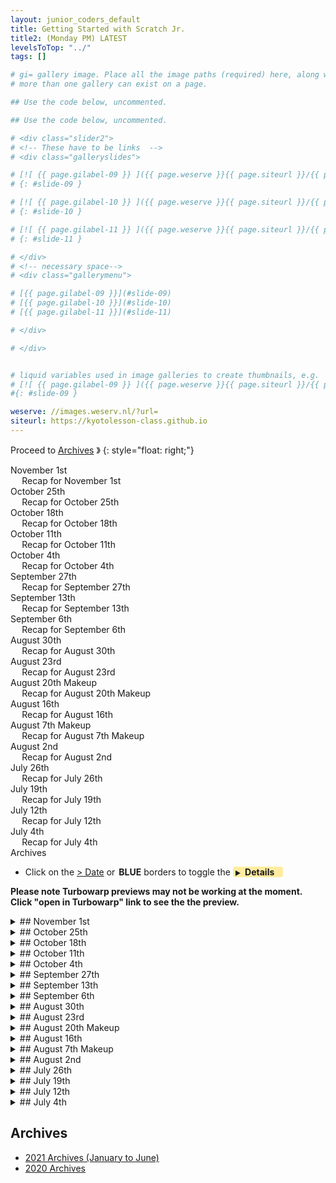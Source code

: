 ```yaml
---
layout: junior_coders_default
title: Getting Started with Scratch Jr.
title2: (Monday PM) LATEST
levelsToTop: "../"
tags: []

# gi= gallery image. Place all the image paths (required) here, along with an (optional) label (goes above the image)then paste the raw markdown in teh appropriate place.
# more than one gallery can exist on a page.

## Use the code below, uncommented.

## Use the code below, uncommented.

# <div class="slider2">
# <!-- These have to be links  -->
# <div class="galleryslides">

# [![ {{ page.gilabel-09 }} ]({{ page.weserve }}{{ page.siteurl }}/{{ page.dir }}{{ page.giurl-09 }}&w=477 )](./{{ page.giurl-09 }}){: target="_blank"}
# {: #slide-09 }

# [![ {{ page.gilabel-10 }} ]({{ page.weserve }}{{ page.siteurl }}/{{ page.dir }}{{ page.giurl-10 }}&w=477 )](./{{ page.giurl-10 }}){: target="_blank"}
# {: #slide-10 }

# [![ {{ page.gilabel-11 }} ]({{ page.weserve }}{{ page.siteurl }}/{{ page.dir }}{{ page.giurl-11 }}&w=477 )](./{{ page.giurl-11 }}){: target="_blank"}
# {: #slide-11 }

# </div>
# <!-- necessary space-->
# <div class="gallerymenu">

# [{{ page.gilabel-09 }}](#slide-09) 
# [{{ page.gilabel-10 }}](#slide-10)  
# [{{ page.gilabel-11 }}](#slide-11) 

# </div>

# </div>


# liquid variables used in image galleries to create thumbnails, e.g.
# [![ {{ page.gilabel-09 }} ]({{ page.weserve }}{{ page.siteurl }}/{{ page.dir }}{{ page.giurl-09 }}&w=477 )](./{{ page.giurl-09 }}){: target="_blank"}
#{: #slide-09 }

weserve: //images.weserv.nl/?url=
siteurl: https://kyotolesson-class.github.io
---
```



 
Proceed to [Archives](./a_mon0500pm-Archives.html) 》 
{: style="float: right;"}
<br clear="both">

<div id="toc">

* [November 1st](#november-1st)
  * [Recap for November 1st](#recap-for-november-1st)
* [October 25th](#october-25th)
  * [Recap for October 25th](#recap-for-october-25th)
* [October 18th](#october-18th)
  * [Recap for October 18th](#recap-for-october-18th)
* [October 11th](#october-11th)
  * [Recap for October 11th](#recap-for-october-11th)
* [October 4th](#october-4th)
  * [Recap for October 4th](#recap-for-october-4th)
* [September 27th](#september-27th)
  * [Recap for September 27th](#recap-for-september-27th)
* [September 13th](#september-13th)
  * [Recap for September 13th](#recap-for-september-13th)
* [September 6th](#september-6th)
  * [Recap for September 6th](#recap-for-september-6th)
* [August 30th](#august-30th)
  * [Recap for August 30th](#recap-for-august-30th)
* [August 23rd](#august-23rd)
  * [Recap for August 23rd](#recap-for-august-23rd)
* [August 20th Makeup](#august-20th-makeup)
  * [Recap for August 20th Makeup](#recap-for-august-20th-makeup)
* [August 16th](#august-16th)
  * [Recap for August 16th](#recap-for-august-16th)
* [August 7th Makeup](#august-7th-makeup)
  * [Recap for August 7th Makeup](#recap-for-august-7th-makeup)
* [August 2nd](#august-2nd)
  * [Recap for August 2nd](#recap-for-august-2nd)
* [July 26th](#july-26th)
  * [Recap for July 26th](#recap-for-july-26th)
* [July 19th](#july-19th)
  * [Recap for July 19th](#recap-for-july-19th)
* [July 12th](#july-12th)
  * [Recap for July 12th](#recap-for-july-12th)
* [July 4th](#july-4th)
  * [Recap for July 4th](#recap-for-july-4th)
* [Archives](#archives)

</div>

* Click on the [> Date]() or <span style="color: var(--borderblue);  border-left: 9px solid var(--borderblue)!important;border-radius: 4px 4px; font-weight: bold; padding-left: 2px;">BLUE</span> borders to toggle the <span style="background-color:#ffeca0; border-left: 10px solid var(--borderblue) !important;border-radius: 4px 4px;"><b>  &nbsp;<span style="font-size: 70%">▶︎</span>&nbsp;&nbsp;Details&nbsp;&nbsp;&nbsp;&nbsp;</b></span>

**Please note Turbowarp previews may not be working at the moment. Click "open in Turbowarp" link to see the the preview.**

<details markdown=1>
<summary markdown=1>## November 1st
</summary>

## November 1st


### Recap for November 1st

Underwater Sea Slug Project 
  : Following on their interest in Sea Slugs, Student K made the beginnings of and undersea themed project. They used pixlr to remove the background from an image of a sea slug. They used a lot of when key pressed and switch backdrop and backdrop changed blocks to control the visible items, and included an instructions page. They also began using the ask block.

{% include zakviewer.html Name="Sea Slug Project" ID="https://scratch.mit.edu/projects/593633417/" caption="Press any key to see the instructions page" %}

Soccer game
  : Student J made their first Scratch Project, a soccer game project.


{% include zakviewer.html Name="Soccer Game 2021 11 01" ID="https://scratch.mit.edu/projects/593083121/editor/" caption="press the green flag to see the player move." %}


Space Shooter 
  : Student S made great strides on his space shooter. We discussed the advantages and disadvantages of using individual sprites and of using clones for this type of project. After thinking about it he chose to use individual sprites, and meticulously copied and verified his code in each one. By using glides instead of move blocks for the balls this project became quite challenging and different than the usual Space invaders game. Other students really enjoyeed watching and playing this game.

{% include zakviewer.html Name="Space Invaders 2021 11 01 on Scratch" ID="https://scratch.mit.edu/projects/593635410/" caption="Press left and right arrow to move shooter and up arrow to shoot." %}

Remix and Hack
  : Student M continues to explore a variety of games. He enjoys in changing them so they are more playable. Today's favorite was a Submarine game.
{% include zakviewer.html Name="Submarin remix on Scratch" ID="https://scratch.mit.edu/projects/593081843/" caption="" %}

FNF 
  : Student H continues his FNF game. He spent some time collecting and selecting resources for the project. In addition, he developed a plan for the opening sequence, and began walking through coding the initial sequence together. 

{% include zakviewer.html Name="FNF resources remix copy on Scratch" ID="https://scratch.mit.edu/projects/593081941/editor" caption="Press Story to start the opening sequence." %}


</details>


<details markdown=1>
<summary markdown=1>## October 25th
</summary>

## October 25th

### Recap for October 25th



Clicker Game and Shooting Game
  : Student S finished his Space Clicker Game, and began a new project. The first challenge in the new game was how to make the balls take random positions only in the upper half of the screen. I encouraged him to define exactly where he wanted the balls to go in words, and as he did it he figured out how to do it.

{% include zakviewer.html Name="Shootgame 2021 10 25 S original slightly modified" ID="https://scratch.mit.edu/projects/589645847/" caption="" %}

{% include zakviewer.html Name="Space clicker" ID="https://scratch.mit.edu/projects/562106841/" caption="" %}

FNF
  : Student H started out by analyzing several versions of Friday Night Funkin', and making list of resources, actors, events, and features he wanted to include in his own version of the game. After doing that, he began designing his own main character. 


Corrections and Hacks
  : Student M's specialty is hacking existing projects to make them infinitely playable or behave interestingly. Last week he made some changes to one project, but it didn't quite work the way he wanted. This week we worked through how to get the bullets to fly at the right angle by pointing the second shooter in the right direction, and getting the bullet to point in the same direction. He also worked on hacking some more projects. He had gained wide experience on how different games work.

{% include zakviewer.html Name="TD for M 2021 10 18 Fixed" ID="https://scratch.mit.edu/projects/586318215/" caption="" %}

Platformer with Lava
  : Student A picked up on project that you've made quite some time ago we added traps lava and spikes to her project we started out with a simple lava and then we I showed her how to make it appear only on a particular screen when she understood that basic method she then on her own created similar pitfalls on all the other screens

ScratchJr. Music Project
  : Student J in ScratchJr. had an original idea for a music project where a drum of hammer would hit a drum and make a sound. We then expanded this by adding more drums and by making the hammer twirl across the screen

{% include imgurmp4.html link="https://i.imgur.com/8IClyf8.mp4" %}


Soundtrap
  : Student K opened a new Sountrap account and began exploring adding tracks and modifying them to make interesting sounds. Today was mostly an exploration day, and maybe next week we will try some more guided work.



</details>


<details markdown=1>
<summary markdown=1>## October 18th
</summary>

## October 18th

### Recap for October 18th


* Student J worked on developing his ScratchJr. Space Invaders into a story with a game. The story begins with a villain disrupting 2 by-standers. A hero comes and the villain and hero fight (i.e. the Space Invaders game). When the player wins the game, the hero then returns to the bystanders. The coding involved a variety of blocks, including the introduction of the change scene block.


* Student A completed a new String Figures game and began planning her next project.

{% include zakviewer.html Name="Ayatori" ID="https://scratch.mit.edu/projects/582228901/" caption="The student learned how to add project instructions ot the background using the text box control in the paint editor." %}

* Student S continued his Clicker game. This week he added a timer, which involved identifying the places where the timer needed to be reset and where it should be tested to trigger the game over condition. 


* Student H found a model for a project from a modification of the Friday Night Funk Music Rhythm game, and began to recreate the model by importing characters, coding basic movement, and designing his home screen and how it would function. 

{% include zakviewer.html Name="FNF vs. Mickey" ID="https://scratch.mit.edu/projects/586292667/" caption="In addition to this inital coding, he developed a clear set of events and actions for the beginning of his game that he will implement next class." %}


* Student M worked on modifying a Tower Defense game. He added a new character and attempted to recreate the bullet firing event by reusing and modifying code. He began to understand (with a little help) how to identify the relevant pieces of code. As class ended however, he introduced a coding error that will give him a chance to practice troubleshooting next week. This is still a work in progress but an interesting challenge. 


* Student H2 worked on a project inspired by the Battle Cats project. 

* Student K was introduced to using a drawing tablet and made several new characters using it.

</details>



<details markdown=1>
<summary markdown=1>## October 11th
</summary>

## October 11th


### Recap for October 11th

We played a game based on a lecture by [Professor 井本陽久](https://logmi.jp/business/articles/322794). The game consists of a 6x6 grid. Student place a "1" in 6 of the squares. The remaining squares in the grid automatically receive higher number based on the game rules. The goal is to produce the highest possible number in the grid. If the "1"s represent people who have a virus in a room, people who "get sick" (higher numbers) are ones standing next to 2 or more sick people. The later numbers represent people who get sick after so many days. The goal of the game is both to get everyone sick, but as slowly as possible. 

The game is very good for teaching logical thinking, problems solving, concentration, amongst other other mental skills. Kids worked on their own, with some kids being able to beat the minimum score of 6. The game is open ended in that no one knows what the highest possible number is. In fact, after working very hard on it for an hours, student S was able to get to 18, beat the highest number given in the original lecture, 17. I have read that 23 is possible, but have 

In the leftover time, students then also worked on their own projects. Some notable progress included:

* Student J learned how to make messages by adding movement buttons to a ScratchJr. Space Invaders Game.
* Student A began a "string figures" game in Scratch.
* Student S continued his Clicker game.
* Student H contemplated a Carnage Symbiote project.
* Student M worked on a video sensing jukebox: 

{% include giphy.html link="https://media.giphy.com/media/QU6INb6ibeI7NcF3c8/" %} 

* Student K played with various sounds in scratch

</details>


<details markdown=1>
<summary markdown=1>## October 4th
</summary>

## October 4th

### Recap for October 4th

Drawing
  : Today there was some interest in drawing and costume design.

Student K focused on very detailed drawing of "a bag of flesh". They asked for some help making "tears" and I suggested using variable length/width lines. 

{% include imgur.html title="draw" ID="https://i.imgur.com/umAvVfe.png" caption="" width="200px" height="" spacer="" %}



Somewhat inspired by the above, we installed the Scratch Addons Extension on student H's computer so he could use onionskinning to copy images, and he began to copy images he drew, somewhat inspired by Student K's image. 

{% include imgur.html title="Bag of flesh" ID="https://i.imgur.com/izeWT7Y.png" caption="" height="" width="200px"  spacer="" %}


He also spent some time drawing his own character for a "madness combat deimos" game. The first step will be creating skins and weapons for the player to choose.
Student S  made attractive game over screens for his clicker game. We talked about the relative merits of using individual sprites over costumes, and how to track time in order to decide when the player loses.

{% include imgur.html title="" ID="https://i.imgur.com/tu52quK.png" caption="" width="200px" height="" spacer="" %}

{% include imgur.html title="" ID="https://i.imgur.com/Vl2MPjq.png" caption="" width="200px" height="" spacer="" %}


So close and yet so far.
  : Student S was quite puzzled when his "red ball" character did not disappear at the edge like it was supposed to. 

{% include imgur.html title="" ID="https://i.imgur.com/1Lc6DVi.png" caption="The red ball is right at the edge. Or is it??" width="200px" height="" spacer="" %}

It turned out, after being led on many false trails, that the ball was exactly 1 pixel off from the edge, just not quite close enough to register as touching. Despite the trouble, it was a good opportunity to demonstrate some debugging/problem solving strategies.


Hacking
  : Students M, H, and A explored projects in Scratch in search of ideas for future projects. They hacked the health points of projects so they could play indefinitely. Student M also added more music to his music jukebox.

Making It Rain
  : Student J started making a Space Invaders game in ScratchJr. He made 31 "dot" characters (we counted) and we worked together to make the dots behave like rain by using move blocks, a message block, some speed blocks, and some infinite loop blocks.

</details> 


<details markdown=1>
<summary markdown=1>## September 27th
</summary>

## September 27th

### Recap for September 27th

Today we started out by taking an bird's eye view of a project, to understand how a project is made from beginning to end.  I briefly reviewed [this breakdown](./../lessons/BattleCats.html). The purpose was to demonstrate:

   * How to think about their projects as a whole. Children sometimes get lost in details or in the early steps of a project, without a clear idea of where the project is heading.
  * At the same time, helping them see how the details need to work together to reach that goal. 
  * How to translate their project ideas from the image in their minds into the object language they are programming in, in this case Scratch. This is a crucial step in coding, but is not merely a question of knowing the object language, but of the previous elements. Developing both of these is what this exercise promoted.
  * This leads to a sense of the importance and benefits of planning games beforehand
  * I also touched on some of the common elements of many games, such as initialization and game over screens, and to begin including them in their games.
  * In addition, I tried to encourage them to focus more on the player experience, which many of our students struggle with or neglect.

After a brief discussion, I had children put away their computer and gave them a sheet of paper. They were asked to write down an overview of their current project incorporating the elements we had talked about. Once they completed this, they could start working on their projects again.

For example:

  * Student A was able to add Money Buttons to a Battle Cats project she had started last week. She also made sure that the player began with no money at the start of the game. 
  * Student S made a concrete plan for his project including a game over screen and a clear way for the player to win or lose based on timing the player's clicks.
  * In addition to planning out their overall game, Student K began planning out a character design stage, including choosing 5 hats, wings and tails. We worked out how many characters she would need to make, as well as how many possible characters could be designed.
  * Student M took an existing project and came up with ideas for adding balloons that would pop out when a character defeated an enemy.
  * Student H plotted out his game including 3 different ways (falling, fighting) the player could lose points, and began designing his characters.
  * Student J came up with an original idea for a ScratchJr Project, a puzzle game. We talked about how this could be done within ScratchJr.'s limitations, and I showed him a trick in the paint screen that would allow him to have his pieces fit together nicely.

In the end I think this was a very successful exercise. It was clear from the way kids proceeded on their projects that they were now thinking more actively and purposefully about their projects, not merely copying code or focusing on one step at a time. 

</details>


<details markdown=1>
<summary markdown=1>## September 13th
</summary>

## September 13th

### Recap for September 13th

Today kids worked on their own projects. 

One kid finished his Basketball Project. Another made great strides in his clicker game,a test project to test out various blocks and techniques, and apply tricks used in the Pacman Project. This project uses skills such as sending messages, forever loops, my blocks, repeats. 

{% include zakviewer.html Name="Space clicker" ID="https://scratch.mit.edu/projects/562106841/" caption="" %}

Student K explored the sounds interface in the scratch editor, sampling and tweaking a variety of sounds to create bizarre effects.

Some kids who were looking for a new project became interested in Battle Cats project I recently made. The game had one interesting feature: It was programmed to so the player would always lose. This was as an incentive to get kids to want to change it. I encouraged them to open it up and they hacked it right away. 

After playing with it a while they started asking for help making it better and adding other characters and changing the interface. 

{% include zakviewer.html Name="Battle Cats simple no shop 2 remix" ID="https://scratch.mit.edu/projects/569638451/" caption="" %}

Lastly, ScratchJr. student J completed a maze project mostly on his own with occasional prompting. We worked on using the drawing interface, especially in drawing straight line and corners. This is a bit buggy in scratch junior so it needs special attention and he did great mastering it. He seemed comfortable with all the parts of this project, and I will give him something more challenging next week.

</details>



<details markdown=1>
<summary markdown=1>## September 6th
</summary>

## September 6th



### Recap for September 6th

Today we (nearly) finished making the basic Mario game based on Grey. We added more levels and made the flag switch the levels.


{% include zakviewer.html Name="Student A" ID="https://scratch.mit.edu/projects/564896769/" caption="Great project!" %}


{% include zakviewer.html Name="Student M" ID="https://scratch.mit.edu/projects/564897209/" caption="" %}

{% include zakviewer.html Name="Student H" ID="https://scratch.mit.edu/projects/564897884/" caption="" %}

{% include zakviewer.html Name="Student S" ID="https://scratch.mit.edu/projects/564896942/" caption="" %}

One student learned how to change his profile and downsize and image. We talked about the fact that the move block needs to know which direction to move, and that moving in a negative direction moves backwards.

Student K joined us for the first time today. They made a somewhat different version of the game, focusing more on blocks they were familiar with. For example, they struggled with making the cat move up and down, and hardcoded the movement with set y blocks rather than using change y by blocks. They worked on making the cat face in different dirrections.


Instead of levels, they made individual platforms. This is just a different way of doing this project, and a good way to reinforce what you know while building to new skills. Towards the end we added some new blocks, such as if and sensing blocks to test for contact.


{% include zakviewer.html Name="beeps adventure" ID="https://scratch.mit.edu/projects/567151154/" caption="" %}

We also had a ScratchJr. Student who continued working on their Issun-bōshi (Tom Thumb) Story, and remaking sample projects. 



</details>

<details markdown=1>
<summary markdown=1>## August 30th
</summary>

## August 30th

### Recap for August 30th

Today we worked a group on a very basic platformer project based on a project called Grey.  It includes only the essentials, but it introduces concepts like variables, My Blocks, if blocks to detect keypresses, gravity,  and "pulling up out of the ground" particle physics, and even a little tutorial on drawing triangles. This project forms the basis of most platform and scrolling projects and can be easily modified to suit almost any project.


{% include zakviewer.html Name="Basic Platformer Based on Grey" ID="https://scratch.mit.edu/projects/564896968/" caption="So far we have created the player, added gravity, and pulled the character out of the ground when it falls." %}

We had a lot of kids working on it and once, with some technical issues, a few mistakes by me, and the occasional distraction, so it was slow going. The good news is the hard part is over, and it gets easier from here. Next week we start movement.


Students also worked on individual projects, such as a clicker game, a basketball project, and a shooting game in Tynker.


</details>


<details markdown=1>
<summary markdown=1>## August 23rd
</summary>

## August 23rd

Several announcements:
  : The class notes for last weekend are on the website. We have had a lot of makeup classes recently, and, to avoid confusion, let me explicitly state that class notes for your child's makeup classes are on the page for their usual class, not for the day they attended. For example a Monday student who attends a makeup on Friday will have any notes relevant to him/her on the Monday Page. 

  : Since we are heading into another Emergency Period, we will be strictly enforcing our Covid guidelines around hand washing, social distancing and mask wearing, etc. If you could remind your child these are important rules and of the need to cooperate with them that would be helpful. In addition, seating and snack times will be staggered accordingly.

  : We are pleased that for the most part students are focused and attentive during class, and with their cooperation we are creating a fun, relaxed, yet productive learning environment. However, to maintain this, it would be a good time to remind your child that the main activity in class should be working on assignments and projects, i.e. learning to code. I want to avoid ending the day with a child not having made any tangible progress.  Exploring games and playing them, while educational and part of our goal, is better done at home.

  : (To clarify: We do encourage students to explore the many games that Scratch and Tynker make available, and investigating and hacking other projects is a valid part of learning. We also understand the temptation to play them in class is very strong. However, this can easily become a distraction (for them and others) and a gentle reminder from parents would help me better keep these factors in balance. We do provide free time during breaks, and this is not meant as a ban, but a reminder.)

  : Lastly, our class policy is that students should make an effort to communicate, even amongst themselves, in English, as much as practicable, especially during the first section of class. We understand the limitations around this, but we want to be sure this expectation is clearly understood by all so that we can help support them with this. 

### Recap for August 23rd

Student H made an original Basketball project. He was able to code the motion of the ball, including the initial wait with minimal prompting. He began to understand how to connect the idea in his head with the blocks and code in his project.

{% include zakviewer.html Name="Basketball 08 23" ID="https://scratch.mit.edu/projects/562811122/" caption="" %}

Student A continued working on her Pacman project. She added many more pills and ghosts. She was able to figure out by herself how to implement the code so the the ghosts to not go through walls. However they would get stuck on the wall, and with a some very minor help in debugging, she got it working. Great job!

{% include zakviewer.html Name="Pacman 08 23" ID="https://scratch.mit.edu/projects/557526306/" caption="" %}



Student M continue his Dragon Vs. Choppers game. He got stuck at one point as there was a mysterious bug in Tynker where one clone wouldn't delete. After much effort by both us us, we just replaced the actor with annoher one and rewrote the code. AAll fixed.

{% include tynkerprojectpage.html Name="Dragon Vs. Choppers" ID="https://www\.tynker\.com/play/graveyard\-rampage/6123885ae568236c9d623d8d\-869768XriVAxMUwYYOIZvB1MrX3YAk" caption="" %}


</details>





<details markdown=1>
<summary markdown=1>## August 20th Makeup
</summary>

## August 20th Makeup

### Recap for August 20th Makeup


Student M made many modifications to a Tynker Dragon and Choppers Tutorial. He added many more attackers, and also another Dragon. He made the new attackers able to attack new dragon, and created new weapons for the dragon, including a fireball and a bomb, and created keypresses for firing them. We also debugged the bomb to so it wouldn't explode if it was touching the dragon. At first he was merely copying and pasting code, his modifications show an understanding of how the code worked.

{% include tynkerprojectpage.html Name="" ID="https://www.tynker.com/play/dragon-vs-choppers-08-20-mik/611fcca602bc001a954d4412-162984XtGNywA74aIqiRRaeZbzLMsk" caption="the b and v and space keys shoot different weapons. The arrow keys rotate and move the dragons." %}

Student S designed his own Clicker Game. He made some very creative movements, and we talked about how to add more levels to the game later.

{% include zakviewer.html Name="Untitled\-4" ID="https://scratch.mit.edu/projects/562106841/" caption="Click the shapes to get points." %}


</details>


<details markdown=1>
<summary markdown=1>## August 16th
</summary>

## August 16th

### Recap for August 16th


Today we continued working on the pacman project. We added a score keeper. We added pills and ghosts. 



{% include imgur.html title="" ID="https://i.imgur.com/8cAUTZr.png" caption="
We made the ghost randomly look for Pacman. As it does, if it hits a wall, it changes direction." width="" height="" spacer="" %}

We almost have a working Pacman game. 

{% include zakviewer.html Name="PAC 2021 08 17 class project" ID="https://scratch.mit.edu/projects/561047033/" caption=" We still have to add more pills, ghosts, and levels. We have to make the ghosts be able to detect Pacman, and we need super pills, and intro and game over screens." %}


</details>


<details markdown=1>
<summary markdown=1>## August 7th Makeup
</summary>

## August 7th Makeup

### Recap for August 7th Makeup

Student M worked on a new project with a twist: The hero is very very small! He had a lot of fun with it, and the result is quite funny!

{% include tynkerprojectpage.html Name="Super Jumper" ID="https://www.tynker.com/play/super-jumper-08-06/610eb4f84836c2133c732123-777519XmMFnBZXdIRXfzmWYUilUaIk" caption="Though he is small, codey can beat the giant bad guys if he runs out of their range quickly enough." %}


</details>



<details markdown=1>
<summary markdown=1>## August 2nd
</summary>

## August 2nd

### Recap for August 2nd

Today we walked through a basic Pacman game. There were only 2 kids today, so it went very smoothly and we make a lot of progress. The kids worked hard straight to the end, with only a short break!

{% include zakviewer.html Name="PAC 2021 08 02 class project" ID="https://scratch.mit.edu/projects/557526249/" caption="

This involves

* making the pacman, including 'painting with transparency' 
* making the background and maze
* teaching the pacman to move
* teaching it to bounce off walls
* adding a pill
* initializing the pill and pacman
* teaching the pill to hide when pacman touches it<span>" %}

To everyone who wasn't here, hope everyone is having a nice Summer, and see you all soon!

</details>



<details markdown=1>
<summary markdown=1>## July 26th
</summary>

## July 26th

### Recap for July 26th


Today kids worked on their own projects mostly. 

Importing GIFs
  : Student H learned that he could import gif files easily into Scratch, and it would extract the images inside it. This inspired him to make a "comical" project with some of his favorite gifs.

{% include zakviewer.html Name="smg4" ID="https://scratch.mit.edu/projects/554323778/" caption="" %}

Singer
  : For this project, Student H made the singer sing using if key pressed and repeat until not pressed blocks. 

{% include zakviewer.html Name="" ID="https://scratch.mit.edu/projects/556368023/editor/" caption="If the left arrow and up arrow key are pressed, the actor will 'speak' as long as the up arrow key is being pressed." %}

Duck Breaks Egg
  : Student S invented his own Duck Breaks Egg game, where the arrow keys are used to make the Duck break the egg. At first one could only break one egg per game. I challenged him to make it so we could press space button to keep playing. We also displayed the score. Once he managed that I challenged him ot make the game progressively harder, such as by changing the speed of the egg's getaway.

{% include zakviewer.html Name="2021 07 26 SAK Duck Breaks Egg" ID="https://scratch.mit.edu/projects/556368677/" caption="This project charges up a ball when you press it, and launches it at a skeleton when you let go. The ball's speed increases the longer the player holds down the ball." %}


Spin Launcher 
: Student M completed the following Spin Launcher Tutorial. This project teaches about program physics, such as velocity, friction, and restitution.

{% include tynkerprojectpage.html Name="Spin Launcher" ID="https://www.tynker.com/play/2021-07-26-mik-spin-launcher/6100d80493bf41446c04b533-999387XkCuOoYBQ1YqqRoYdthlbOEk" caption="" %}

He also continued his favorite activity, making impossible projects with large number fo actors, and no  way to win! 

{% include tynkerprojectpage.html Name="Grump Cat" ID="https://www.tynker.com/play/grumpy-cat/60d9974fda04ff4ee202afa8-830018XszwO9pv0L399RbGoSTSaXAk" caption="The boss characters are too strong and too many for our hero to win." %}

and this one

{% include tynkerprojectpage.html Name="BIRD MAYHEM" ID="https://www.tynker.com/play/2021-07-26-mik-bird-mayhem/6100da164042174b3b3333f5-598836XlXu8svDuKL4jLU7z2ZuL0Qk" caption="This project is also baboutaout physics" %}

Singer, Piano, and Guitar
  : Student A completed this music tutorial. For our modification of it, she learned how to change the costume color of the singer when we click her. 

{% include zakviewer.html Name="Singer, Piano, and Guitar" ID="https://scratch.mit.edu/projects/554319119/" caption="" %}


</details>


<details markdown=1>
<summary markdown=1>## July 19th
</summary>

## July 19th

### Recap for July 19th

Today we started off with a series of tests ([test 1](https://scratch.mit.edu/studios/30066443), [test 2](https://scratch.mit.edu/studios/30066443), [test 3](https://scratch.mit.edu/studios/30066443))based on the recent Mario galaxy 4 projects. Students were given a set of blocks and instructions to turn those blocks into particular actions. For example, these blocks

![Imgur](https://i.imgur.com/8aIbtoh.jpg)

were used to make the actor go up and down and touch the donut:

![Imgur](https://i.imgur.com/YpYX7o5.jpg)

The first test was pretty easy, but the last one required some thinking. I was pleased that they were all able to complete it, with a little help.

After that, kids continued their own projects and tutorials. I also showed them this video sensing project, which inspired at least one kid to develop his own version, which kids enjoyed.

{% include zakviewer.html Name="video jukebox sample 01" ID="https://scratch.mit.edu/projects/553933754/" caption="follow link to see it in action" %}

We closed the day with a new game, ["Hackenbush"](http://www.papg.com/show?1TMP=). In addition to being fun, it helps teaches about thinking ahead and basic logic.


</details>

<details markdown=1>
<summary markdown=1>## July 12th
</summary>

## July 12th

### Recap for July 12th


Today's main lesson was to continue the Mario Galaxy 4 project, finishing step 3 and starting step 4. First, students installed an addon to the chrome browser to make it easier to edit in scratch. We added code to go to a new level when the donut is eaten by kuma. We also added some sound, and made the donut move to a new location. 

```
when @greenFlag clicked // in the donut
forever
    if <touching [kuma v]?> then
        start sound [Chomp v]
        broadcast [next level v]
        point in direction (pick random (-179) to (180))
        wait (0.5) seconds
    end
end
```
{: .msb}

We then added a variable called level. We initialized the level, and updated it each time we reached a new level. We learned how to show the level. 

```
when @greenFlag clicked // in the earth, we 
set [Level v] to [1]
switch costume to [earth v]
go to x: (0) y: (0)

when I receive [next level v] // in the earth
change [Level v] by (1) 
next costume
```
{: .msb}

We also briefly touched on how to make characters larger and smaller in the paint editor using the onionskin tool.


{% include zakviewer.html Name="a leaning thingy\.\.\. for a class revised 0711" ID="https://scratch.mit.edu/projects/552682487/" caption="" %}

{% include zakviewer.html Name="Move Dot around 4" ID="https://scratch.mit.edu/projects/552544825/" caption="" %}

{% include zakviewer.html Name="Crab is going around the earth" ID="https://scratch.mit.edu/projects/550765576/" caption="" %}

{% include zakviewer.html Name="bird taco revised dc 07 11 copy" ID="https://scratch.mit.edu/projects/552693376/" caption="" %}

</details>



<details markdown=1>
<summary markdown=1>## July 4th
</summary>

## July 4th

### Recap for July 4th

Today we worked as a group on a new project, based on Mario Galaxy 4. I broke the orignal project down into steps, and we walked through them as a group. The kids were really focused and we managed to get through 2 1/2 steps. The kids were able to individualize their projects, and, even if the code is almost the same, each one has a unique character to it. 

{% include zakviewer.html Name="Super Mario Galaxy V4" ID="https://scratch.mit.edu/projects/550673084/" caption="This is the original project " %}




{% include zakviewer.html Name="Galaxy 4 step 1" ID="https://scratch.mit.edu/projects/550487306/" caption="" %}


{% include zakviewer.html Name="Galaxy 4 step 2" ID="https://scratch.mit.edu/projects/550496185/" caption="" %}


{% include zakviewer.html Name="Galaxy 4 step 3" ID="https://scratch.mit.edu/projects/550505531/" caption="We are halfway through here" %}



Here are the results so far:

{% include zakviewer.html Name="crab is going around the earth" ID="https://scratch.mit.edu/projects/551067988/" caption="Student S" %}


{% include zakviewer.html Name="Walkingchick " ID="https://scratch.mit.edu/projects/551054675/" caption="Student Y" %}


{% include zakviewer.html Name="Move Dot around" ID="https://scratch.mit.edu/projects/551091293/" caption="Student A" %}


{% include zakviewer.html Name="Taco Bird" ID="https://scratch.mit.edu/projects/551092574/" caption="Student M" %}


{% include zakviewer.html Name="a leaning thingy... for a class" ID="https://scratch.mit.edu/projects/551052199/" caption="Student H" %}



</details>


## Archives 

* [2021 Archives (January to June)](./a_mon0500pm-Archives2021.html)
* [2020 Archives ](./a_mon0500pm-Archives2020.html)


<!-- <div class="bottomSpacer">

</div> -->
